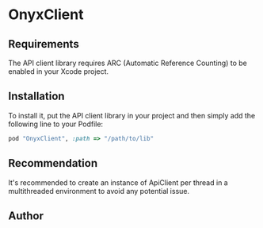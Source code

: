 # OnyxClient

## Requirements

The API client library requires ARC (Automatic Reference Counting) to be enabled in your Xcode project.

## Installation

To install it, put the API client library in your project and then simply add the following line to your Podfile:

```ruby
pod "OnyxClient", :path => "/path/to/lib"
```

## Recommendation

It's recommended to create an instance of ApiClient per thread in a multithreaded environment to avoid any potential issue.

## Author





